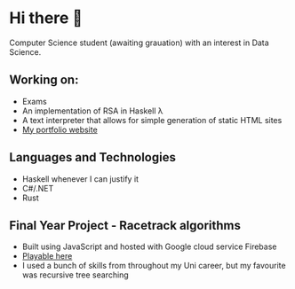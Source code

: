 # Hi there 👋
Computer Science student (awaiting grauation) with an interest in Data Science.

## Working on:
- Exams
- An implementation of RSA in Haskell λ
- A text interpreter that allows for simple generation of static HTML sites
- [My portfolio website][1]

## Languages and Technologies
- Haskell whenever I can justify it 
- C#/.NET
- Rust

## Final Year Project - Racetrack algorithms

- Built using JavaScript and hosted with Google cloud service Firebase
- [Playable here][2]
- I used a bunch of skills from throughout my Uni career, but my favourite was recursive tree searching


<!--
**BarneyCampbell/barneycampbell** is a ✨ _special_ ✨ repository because its `README.md` (this file) appears on your GitHub profile.

Here are some ideas to get you started:

- 🔭 I’m currently working on ...
- 🌱 I’m currently learning ...
- 👯 I’m looking to collaborate on ...
- 🤔 I’m looking for help with ...
- 💬 Ask me about ...
- 📫 How to reach me: ...
- 😄 Pronouns: ...
- ⚡ Fun fact: ...
-->
<!-- [![Top Langs](https://github-readme-stats.vercel.app/api/top-langs/?username=barneycampbell&layout=compact&size_weight=0.5&count_weight=0.5)](https://github.com/anuraghazra/github-readme-stats) -->

[1]: https://barneycampbell.github.io
[2]: https://racetrack-94772.web.app/
